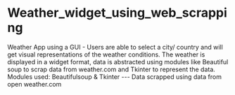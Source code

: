 # Weather_widget_using_web_scrapping
Weather App using a GUI - Users are able to select a city/ country and will get visual representations of the weather conditions. The weather is displayed in a widget format, data is abstracted using modules like Beautiful soup to scrap data from weather.com and Tkinter to represent the data.
Modules used: Beautifulsoup & Tkinter --- Data scrapped using data from open weather.com
